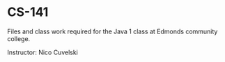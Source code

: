 # CS-141

Files and class work required for the Java 1 class at Edmonds community college.

Instructor: Nico Cuvelski
